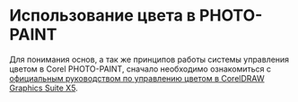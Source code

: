 # Использование цвета в PHOTO-PAINT

Для понимания основ, а так же принципов работы системы управления цветом в Corel PHOTO-PAINT, сначало необходимо ознакомиться с [официальным руководством по управлению цветом в CorelDRAW Graphics Suite X5](http://corelvideo.ru/viewtopic.php?f=45&t=389).